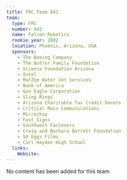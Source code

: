 ```yaml
---
title: FRC Team 842
team:
  type: FRC
  number: 842
  name: Falcon Robotics
  rookie_year: 2002
  location: Phoenix, Arizona, USA
  sponsors:
    - The Boeing Company
    - The Butler Family Foundation
    - Science Foundation Arizona
    - Intel
    - MarZee Water Jet Services
    - Bank of America
    - Sun Eagle Corporation
    - Sling Rings
    - Arizona Charitable Tax Credit Donors
    - Critical Mass Communications
    - Microchip
    - Fast Signs
    - Southwest Fasteners
    - Craig and Barbara Barrett Foundation
    - 50 Eggs Films
    - Carl Hayden High School
  links:
    Website: 
---
```

No content has been added for this team